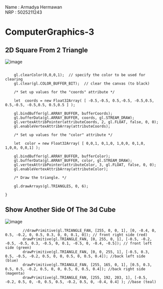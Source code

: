 Name : Armadya Hermawan <br>
NRP : 5025211243 <br>

# ComputerGraphics-3
## 2D Square From 2 Triangle
![image](https://github.com/armadyahermawan/ComputerGraphics-3/assets/116743142/7b5d8765-85e2-488f-9fb1-0b6b05aecb8a)

``` function draw() {

    gl.clearColor(0,0,0,1);  // specify the color to be used for clearing
    gl.clear(gl.COLOR_BUFFER_BIT);  // clear the canvas (to black)

    /* Set up values for the "coords" attribute */

    let  coords = new Float32Array( [ -0.5,-0.5, 0.5,-0.5, -0.5,0.5, 0.5,-0.5, -0.5,0.5, 0.5,0.5 ] );
   
    gl.bindBuffer(gl.ARRAY_BUFFER, bufferCoords);
    gl.bufferData(gl.ARRAY_BUFFER, coords, gl.STREAM_DRAW);
    gl.vertexAttribPointer(attributeCoords, 2, gl.FLOAT, false, 0, 0);
    gl.enableVertexAttribArray(attributeCoords);
   
    /* Set up values for the "color" attribute */
   
    let  color = new Float32Array( [ 0,0,1, 0,1,0, 1,0,0, 0,1,0, 1,0,0, 0,0,1] );

    gl.bindBuffer(gl.ARRAY_BUFFER, bufferColor);
    gl.bufferData(gl.ARRAY_BUFFER, color, gl.STREAM_DRAW);
    gl.vertexAttribPointer(attributeColor, 3, gl.FLOAT, false, 0, 0);
    gl.enableVertexAttribArray(attributeColor);
   
    /* Draw the triangle. */
   
    gl.drawArrays(gl.TRIANGLES, 0, 6);

}
```

## Show Another Side Of The 3d Cube
![image](https://github.com/armadyahermawan/ComputerGraphics-3/assets/116743142/7c560347-7aac-4cde-827f-c854d2120e41)

```
        //drawPrimitive(gl.TRIANGLE_FAN, [255, 0, 0, 1], [0, -0.4, 0, 0.5, -0.2, 0, 0.5, 0.3, 0, 0, 0.1, 0]); // front right side (red)
        drawPrimitive(gl.TRIANGLE_FAN, [0, 255, 0, 1], [-0.5, -0.2, -0.5, -0.5, 0.3, -0.5, 0, 0.1, -0.5, 0, -0.4, -0.5]); // front left side (green)
        drawPrimitive(gl.TRIANGLE_FAN, [0, 0, 255, 1], [-0.5, 0.3, 0.5, -0.5, -0.2, 0.5, 0, 0, 0.5, 0, 0.5, 0.4]); //back left side (blue)
        drawPrimitive(gl.TRIANGLE_FAN, [255, 165, 0, 1], [0.5, 0.3, 0.5, 0.5, -0.2, 0.5, 0, 0, 0.5, 0, 0.5, 0.4]); //back right side (magenta)
        drawPrimitive(gl.TRIANGLE_FAN, [255, 192, 203, 1], [-0.5, -0.2, 0.5, 0, -0, 0.5, 0.5, -0.2, 0.5, 0, -0.4, 0.4] ); //base (teal) 
```
